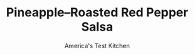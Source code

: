 ---
layout: ../../layouts/MarkdownPostLayout.astro
title: Pineapple–Roasted Red Pepper Salsa
author: America's Test Kitchen
pubDate: 2023-03-15
description: "To cut down on the cutting, we leaned on the food processor."
image_url: https://res.cloudinary.com/hksqkdlah/image/upload/ar_1:1,c_fill,dpr_2.0,f_auto,fl_lossy.progressive.strip_profile,g_faces:auto,q_auto:low,w_344/35238_sfs-pineapple-roasted-red-pepper-salsa-3
tags: ["Vegetables","Fruit","Quick","Sauces"]
calories: 347
protein: 
carbohydrates: 7
fats: 
fiber: 1
ingredients: ["2 cups (12 ounces) 1-inch, pineapple pieces","3 , jalapeno chiles, stemmed, seeded, and cut into 1/2-inch pieces","1 cup, fresh cilantro leaves","1/4 cup, jarred roasted red peppers, rinsed and patted dry","1/4 cup coarsely chopped, red onion","2 , garlic cloves, smashed and peeled","1 tablespoon, fresh lime juice","1 tablespoon, extra-virgin olive oil","1/2 teaspoon, salt","1/2 teaspoon, pepper"]
serves: 8
time: "15 minutes"
instructions: ["Pulse pineapple, jalapenos, cilantro, red peppers, onion, and garlic in food processor until coarsely chopped, about 6 pulses, scraping down sides of bowl as needed. Transfer to serving bowl. Stir in lime juice, oil, salt, and pepper. Serve."]
nutrition: ["91 mg Potassium","9 mg Phosphorus","11 mg Calcium","7 mg Magnesium","147 mg Sodium","1 g Fat","1 g Monounsaturated","35 mg Vitamin C","1 g Fiber","12 µg Folate (food)","4 g Sugars","9 µg Vitamin K","53 g Water","7 g Carbs","12 µg Folate equivalent (total)","17 µg Vitamin A","43 kcal Energy","347 calories"]
notes: "Do not use canned pineapple in this recipe. For a spicier salsa, reserve and add the jalapeno seeds."
---
